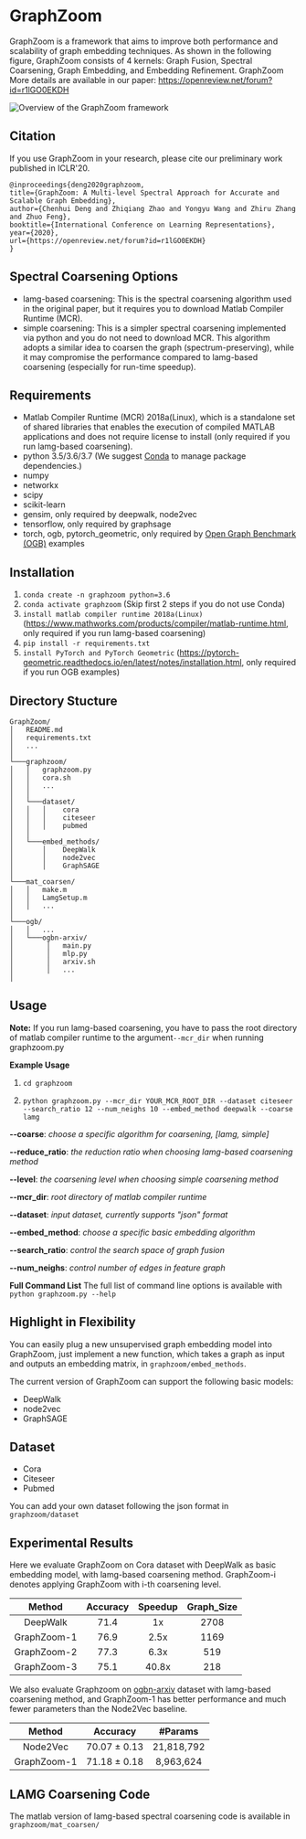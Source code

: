 GraphZoom
===============================

GraphZoom is a framework that aims to improve both performance and scalability of graph embedding techniques. As shown in the following figure, GraphZoom consists of 4 kernels: Graph Fusion, Spectral Coarsening, Graph Embedding, and Embedding Refinement. GraphZoom More details are available in our paper: https://openreview.net/forum?id=r1lGO0EKDH

![Overview of the GraphZoom framework](/GraphZoom.png)

Citation
------------
If you use GraphZoom in your research, please cite our preliminary work
published in ICLR'20.

```
@inproceedings{deng2020graphzoom,
title={GraphZoom: A Multi-level Spectral Approach for Accurate and Scalable Graph Embedding},
author={Chenhui Deng and Zhiqiang Zhao and Yongyu Wang and Zhiru Zhang and Zhuo Feng},
booktitle={International Conference on Learning Representations},
year={2020},
url={https://openreview.net/forum?id=r1lGO0EKDH}
}
```

Spectral Coarsening Options
------------
* lamg-based coarsening: This is the spectral coarsening algorithm used in the original paper, but it requires you to download Matlab Compiler Runtime (MCR).
* simple coarsening: This is a simpler spectral coarsening implemented via python and you do not need to download MCR. This algorithm adopts a similar idea to coarsen the graph (spectrum-preserving), while it may compromise the performance compared to lamg-based coarsening (especially for run-time speedup).

Requirements
------------
* Matlab Compiler Runtime (MCR) 2018a(Linux), which is a standalone set of shared libraries that enables the execution of compiled MATLAB applications and does not require license to install (only required if you run lamg-based coarsening).
* python 3.5/3.6/3.7 (We suggest [Conda](https://docs.conda.io/projects/conda/en/latest/index.html) to manage package dependencies.)
* numpy
* networkx
* scipy
* scikit-learn
* gensim, only required by deepwalk, node2vec
* tensorflow, only required by graphsage
* torch, ogb, pytorch_geometric, only required by [Open Graph Benchmark (OGB)](https://ogb.stanford.edu/) examples

Installation
------------
1. `conda create -n graphzoom python=3.6`
2. `conda activate graphzoom` (Skip first 2 steps if you do not use Conda)
3. `install matlab compiler runtime 2018a(Linux)` (https://www.mathworks.com/products/compiler/matlab-runtime.html, only required if you run lamg-based coarsening)
4. `pip install -r requirements.txt`
5. `install PyTorch and PyTorch Geometric` (https://pytorch-geometric.readthedocs.io/en/latest/notes/installation.html, only required if you run OGB examples)

Directory Stucture
------------
```
GraphZoom/
│   README.md
│   requirements.txt
│   ... 
│
└───graphzoom/
│   │   graphzoom.py
│   │   cora.sh
│   │   ...  
│   │ 
│   └───dataset/
│   │   │    cora
│   │   │    citeseer
│   │   │    pubmed
│   │  
│   └───embed_methods/
│       │    DeepWalk
│       │    node2vec
│       │    GraphSAGE
│ 
└───mat_coarsen/
│   │   make.m
│   │   LamgSetup.m
│   │   ...  
│
└───ogb/
│   │   ...
│   └───ogbn-arxiv/ 
│        │   main.py
│        │   mlp.py
│        │   arxiv.sh   
│        │   ...  
│        
```


Usage
-----

**Note:** If you run lamg-based coarsening, you have to pass the root directory of matlab compiler runtime to the argument`--mcr_dir` when running graphzoom.py

**Example Usage**

1. `cd graphzoom`

2. `python graphzoom.py --mcr_dir YOUR_MCR_ROOT_DIR --dataset citeseer --search_ratio 12 --num_neighs 10 --embed_method deepwalk --coarse lamg`

**--coarse**:  *choose a specific algorithm for coarsening, [lamg, simple]*

**--reduce_ratio**:  *the reduction ratio when choosing lamg-based coarsening method*

**--level**:  *the coarsening level when choosing simple coarsening method*

**--mcr_dir**:  *root directory of matlab compiler runtime*

**--dataset**: *input dataset, currently supports "json" format*

**--embed_method**: *choose a specific basic embedding algorithm*

**--search_ratio**: *control the search space of graph fusion*

**--num_neighs**: *control number of edges in feature graph*


**Full Command List**
The full list of command line options is available with ``python graphzoom.py --help``

Highlight in Flexibility
-------

You can easily plug a new unsupervised graph embedding model into GraphZoom, just implement a new function, which takes a graph as input and outputs an embedding matrix, in `graphzoom/embed_methods`.

The current version of GraphZoom can support the following basic models:

* DeepWalk
* node2vec
* GraphSAGE

Dataset
-------
* Cora
* Citeseer
* Pubmed

You can add your own dataset following the json format in `graphzoom/dataset`

Experimental Results
-------

Here we evaluate GraphZoom on Cora dataset with DeepWalk as basic embedding model, with lamg-based coarsening method. GraphZoom-i denotes applying GraphZoom with i-th coarsening level.

| Method        | Accuracy      | Speedup  | Graph_Size  |
| :-----------: |:-------------:| :-------:| :----------:|
| DeepWalk      | 71.4          | 1x       | 2708        |
| GraphZoom-1   | 76.9          | 2.5x     | 1169        |
| GraphZoom-2   | 77.3          | 6.3x     | 519         |
| GraphZoom-3   | 75.1          | 40.8x    | 218         |

We also evaluate Graphzoom on [ogbn-arxiv](https://ogb.stanford.edu/docs/nodeprop/#ogbn-arxiv) dataset with lamg-based coarsening method, and GraphZoom-1 has better performance and much fewer parameters than the Node2Vec baseline.

| Method        | Accuracy       | #Params   | 
| :-----------: |:--------------:| :--------:| 
| Node2Vec      | 70.07 ± 0.13   | 21,818,792| 
| GraphZoom-1   | 71.18 ± 0.18   | 8,963,624 | 

LAMG Coarsening Code
---------------
The matlab version of lamg-based spectral coarsening code is available in `graphzoom/mat_coarsen/`
